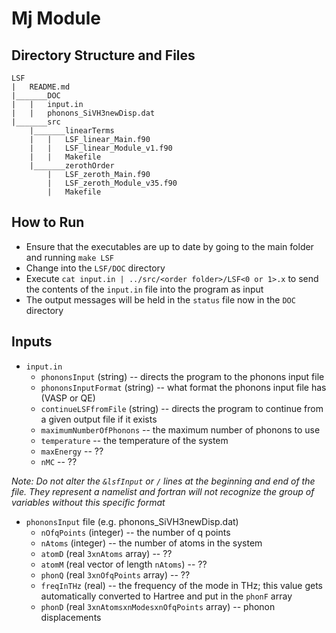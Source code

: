 # Mj Module
## Directory Structure and Files
```
LSF
|	README.md
|_______DOC
|	|	input.in
|	|	phonons_SiVH3newDisp.dat
|_______src
	|_______linearTerms
	|	|	LSF_linear_Main.f90
	|	|	LSF_linear_Module_v1.f90
	|	|	Makefile
	|_______zerothOrder
		|	LSF_zeroth_Main.f90
		|	LSF_zeroth_Module_v35.f90
		|	Makefile
```

## How to Run
* Ensure that the executables are up to date by going to the main folder and running `make LSF`
* Change into the `LSF/DOC` directory
* Execute `cat input.in | ../src/<order folder>/LSF<0 or 1>.x` to send the contents of the `input.in` file into the program as input
* The output messages will be held in the `status` file now in the `DOC` directory

## Inputs
* `input.in`
	* `phononsInput` (string) -- directs the program to the phonons input file
	* `phononsInputFormat` (string) -- what format the phonons input file has (VASP or QE)
	* `continueLSFfromFile` (string) -- directs the program to continue from a given output file if it exists
	* `maximumNumberOfPhonons` -- the maximum number of phonons to use
	* `temperature` -- the temperature of the system
	* `maxEnergy` -- ??
	* `nMC` -- ??
	
_Note: Do not alter the `&lsfInput` or `/` lines at the beginning and end of the file. They represent a namelist and fortran will not recognize the group of variables without this specific format_

* `phononsInput` file (e.g. phonons_SiVH3newDisp.dat)
	* `nOfqPoints` (integer) -- the number of q points
	* `nAtoms` (integer) -- the number of atoms in the system
	* `atomD` (real `3xnAtoms` array) -- ??
	* `atomM` (real vector of length `nAtoms`) -- ??
	* `phonQ` (real `3xnOfqPoints` array) -- ??
	* `freqInTHz` (real) -- the frequency of the mode in THz; this value gets automatically converted to Hartree and put in the `phonF` array
	* `phonD` (real `3xnAtomsxnModesxnOfqPoints` array) -- phonon displacements
